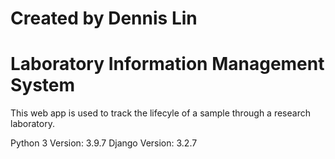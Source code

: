 # Created by Dennis Lin
# Laboratory Information Management System
This web app is used to track the lifecyle of a sample through a research laboratory.

Python 3 Version: 3.9.7
Django Version: 3.2.7
